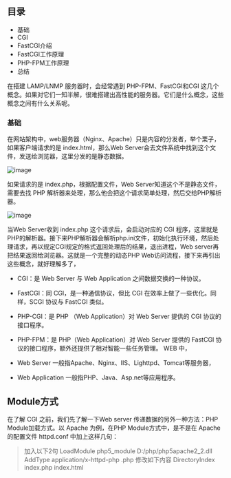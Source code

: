 ## 目录
- 基础
- CGI
- FastCGI介绍
- FastCGI工作原理
- PHP-FPM工作原理
- 总结

在搭建 LAMP/LNMP 服务器时，会经常遇到 PHP-FPM、FastCGI和CGI 这几个概念。如果对它们一知半解，很难搭建出高性能的服务器。它们是什么概念，这些概念之间有什么关系呢。

### 基础

在网站架构中，web服务器（Nginx、Apache）只是内容的分发者，举个栗子，如果客户端请求的是 index.html，那么Web Server会去文件系统中找到这个文件，发送给浏览器，这里分发的是静态数据。

![image](https://github.com/fengzyz/studynotes/raw/master/images/html.png)

如果请求的是 index.php，根据配置文件，Web Server知道这个不是静态文件，需要去找 PHP 解析器来处理，那么他会把这个请求简单处理，然后交给PHP解析器。

![image](https://github.com/fengzyz/studynotes/raw/master/images/cgi.png)

当Web Server收到 index.php 这个请求后，会启动对应的 CGI 程序，这里就是PHP的解析器。接下来PHP解析器会解析php.ini文件，初始化执行环境，然后处理请求，再以规定CGI规定的格式返回处理后的结果，退出进程，Web server再把结果返回给浏览器。这就是一个完整的动态PHP Web访问流程，接下来再引出这些概念，就好理解多了，

- CGI：是 Web Server 与 Web Application 之间数据交换的一种协议。
- FastCGI：同 CGI，是一种通信协议，但比 CGI 在效率上做了一些优化。同样，SCGI 协议与 FastCGI 类似。
- PHP-CGI：是 PHP （Web Application）对 Web Server 提供的 CGI 协议的接口程序。
- PHP-FPM：是 PHP（Web Application）对 Web Server 提供的 FastCGI 协议的接口程序，额外还提供了相对智能一些任务管理。
WEB 中，

- Web Server 一般指Apache、Nginx、IIS、Lighttpd、Tomcat等服务器，
- Web Application 一般指PHP、Java、Asp.net等应用程序。
## Module方式
在了解 CGI 之前，我们先了解一下Web server 传递数据的另外一种方法：PHP Module加载方式。以 Apache 为例，在PHP Module方式中，是不是在 Apache 的配置文件 httpd.conf 中加上这样几句：
> 加入以下2句
> LoadModule php5_module D:/php/php5apache2_2.dll
>  AddType application/x-httpd-php .php
> 修改如下内容
>  <IfModule dir_module>
>      DirectoryIndex index.php index.html
> </IfModule>